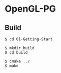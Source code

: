 # OpenGL-PG

## Build

```shell
$ cd 01-Getting-Start
```
```shell
$ mkdir build
$ cd build
```
```shell
$ cmake ../
$ make
```